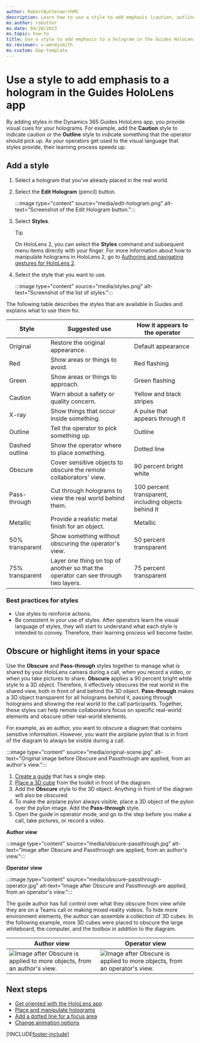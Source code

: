 ```yaml
---
author: RobertButterworthMS
description: Learn how to use a style to add emphasis (caution, outline, or obscure) to a hologram in the Dynamics 365 Guides HoloLens app.
ms.author: robutter
ms.date: 04/28/2023
ms.topic: how-to
title: Use a style to add emphasis to a hologram in the Guides HoloLens app
ms.reviewer: v-wendysmith
ms.custom: bap-template
---
```


# Use a style to add emphasis to a hologram in the Guides HoloLens app

By adding styles in the Dynamics 365 Guides HoloLens app, you provide visual cues for your holograms. For example, add the **Caution** style to indicate caution or the **Outline** style to indicate something that the operator should pick up. As your operators get used to the visual language that styles provide, their learning process speeds up.

## Add a style

1. Select a hologram that you've already placed in the real world.
1. Select the **Edit Hologram** (pencil) button.

    :::image type="content" source="media/edit-hologram.png" alt-text="Screenshot of the Edit Hologram button.":::

1. Select **Styles**.

    > [!TIP]
    > On HoloLens 2, you can select the **Styles** command and subsequent menu items directly with your finger. For more information about how to manipulate holograms in HoloLens 2, go to [Authoring and navigating gestures for HoloLens 2](authoring-gestures-HL2.md).

1. Select the style that you want to use.

    :::image type="content" source="media/styles.png" alt-text="Screenshot of the list of styles.":::

The following table describes the styles that are available in Guides and explains what to use them for.

| Style | Suggested use | How it appears to the operator |
|---|---|---|
| Original | Restore the original appearance. | Default appearance |
| Red | Show areas or things to avoid. | Red flashing |
| Green | Show areas or things to approach. | Green flashing |
| Caution | Warn about a safety or quality concern. | Yellow and black stripes |
| X-ray | Show things that occur inside something. | A pulse that appears through it |
| Outline | Tell the operator to pick something up. | Outline |
| Dashed outline | Show the operator where to place something. | Dotted line |
| Obscure | Cover sensitive objects to obscure the remote collaborators' view. | 90 percent bright white |
| Pass-through | Cut through holograms to view the real world behind them. | 100 percent transparent, including objects behind it |
| Metallic | Provide a realistic metal finish for an object. | Metallic |
| 50% transparent | Show something without obscuring the operator's view. | 50 percent transparent |
| 75% transparent | Layer one thing on top of another so that the operator can see through two layers. | 75 percent transparent |

<!-- The styles from the operator's perspective: --->

<!-- ![All styles.](media/all-styles.PNG "All styles") --->

### Best practices for styles

- Use styles to reinforce actions.
- Be consistent in your use of styles. After operators learn the visual language of styles, they will start to understand what each style is intended to convey. Therefore, their learning process will become faster.

## Obscure or highlight items in your space

Use the **Obscure** and **Pass-through** styles together to manage what is shared by your HoloLens camera during a call, when you record a video, or when you take pictures to share. **Obscure** applies a 90 percent bright white style to a 3D object. Therefore, it effectively obscures the real world in the shared view, both in front of and behind the 3D object. **Pass-through** makes a 3D object transparent for all holograms behind it, passing through holograms and showing the real world to the call participants. Together, these styles can help remote collaborators focus on specific real-world elements and obscure other real-world elements.

For example, as an author, you want to obscure a diagram that contains sensitive information. However, you want the airplane pylon that is in front of the diagram to always be visible during a call.

:::image type="content" source="media/original-scene.jpg" alt-text="Original image before Obscure and Passthrough are applied, from an author's view.":::

1. [Create a guide](create-guide.md) that has a single step.
1. [Place a 3D cube](pc-app-add-3D-model.md) from the toolkit in front of the diagram.
1. Add the **Obscure** style to the 3D object. Anything in front of the diagram will also be obscured.
1. To make the airplane pylon always visible, place a 3D object of the pylon over the pylon image. Add the **Pass-through** style.
1. Open the guide in operator mode, and go to the step before you make a call, take pictures, or record a video.

**Author view**

:::image type="content" source="media/obscure-passthrough.jpg" alt-text="Image after Obscure and Passthrough are applied, from an author's view.":::

**Operator view**

:::image type="content" source="media/obscure-passthrough-operator.jpg" alt-text="Image after Obscure and Passthrough are applied, from an operator's view.":::

The guide author has full control over what they obscure from view while they are on a Teams call or making mixed reality videos. To hide more environment elements, the author can assemble a collection of 3D cubes. In the following example, more 3D cubes were placed to obscure the large whiteboard, the computer, and the toolbox in addition to the diagram.

| Author view | Operator view |
|---|---|
| ![Image after Obscure is applied to more objects, from an author's view.](media/obscure-passthrough-all-author.jpg) | ![Image after Obscure is applied to more objects, from an operator's view.](media/obscure-passthrough-all-operator.jpg) |

## Next steps

- [Get oriented with the HoloLens app](hololens-app-orientation.md)
- [Place and manipulate holograms](hololens-app-place-holograms.md)
- [Add a dotted line for a focus area](hololens-app-dotted-line.md)
- [Change animation options](hololens-app-animations.md)

[!INCLUDE[footer-include](../includes/footer-banner.md)]
